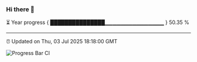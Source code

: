 ### Hi there 👋

⏳ Year progress { ███████████████▁▁▁▁▁▁▁▁▁▁▁▁▁▁▁ } 50.35 %

---

⏰ Updated on Thu, 03 Jul 2025 18:18:00 GMT

![Progress Bar CI](https://github.com/code-lakshay/GitHub-Actions-Demo/workflows/Progress%20Bar%20CI/badge.svg)
